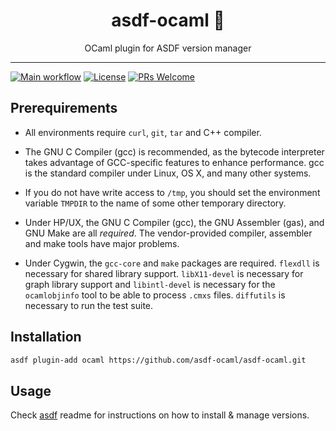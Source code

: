 <div align="center">
<h1>asdf-ocaml 🐫</h1>
OCaml plugin for ASDF version manager
</div>
<hr />

[![Main workflow](https://github.com/asdf-ocaml/asdf-ocaml/workflows/Main%20workflow/badge.svg)](https://github.com/asdf-ocaml/asdf-ocaml/actions)
[![License](https://img.shields.io/github/license/asdf-ocaml/asdf-ocaml?color=brightgreen)](https://github.com/asdf-ocaml/asdf-ocaml/blob/master/LICENSE)
[![PRs Welcome](https://img.shields.io/badge/PRs-welcome-brightgreen.svg)](http://makeapullrequest.com)

## Prerequirements

- All environments require `curl`, `git`, `tar` and C++ compiler.

- The GNU C Compiler (gcc) is recommended, as the bytecode interpreter takes
  advantage of GCC-specific features to enhance performance. gcc is the standard
  compiler under Linux, OS X, and many other systems.

- If you do not have write access to `/tmp`, you should set the environment
  variable `TMPDIR` to the name of some other temporary directory.

- Under HP/UX, the GNU C Compiler (gcc), the GNU Assembler (gas), and GNU Make
  are all _required_. The vendor-provided compiler, assembler and make tools
  have major problems.

- Under Cygwin, the `gcc-core` and `make` packages are required. `flexdll` is
  necessary for shared library support. `libX11-devel` is necessary for graph
  library support and `libintl-devel` is necessary for the `ocamlobjinfo` tool
  to be able to process `.cmxs` files. `diffutils` is necessary to run the test
  suite.

## Installation

```bash
asdf plugin-add ocaml https://github.com/asdf-ocaml/asdf-ocaml.git
```

## Usage

Check [asdf](https://github.com/asdf-vm/asdf) readme for instructions on how to
install & manage versions.
